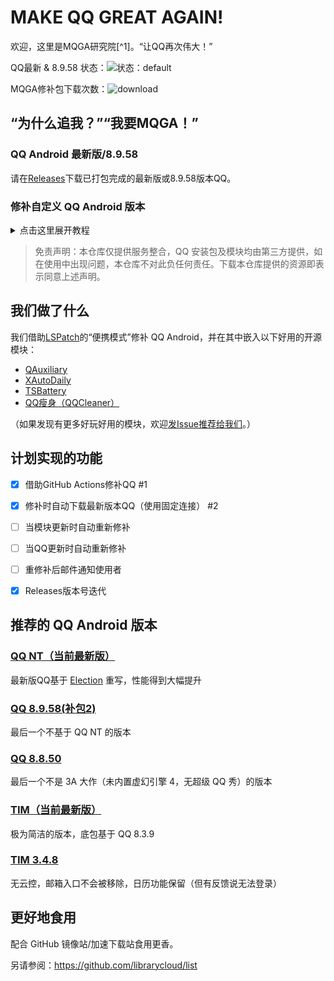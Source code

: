 # MAKE QQ GREAT AGAIN!

欢迎，这里是MQGA研究院[^1]。“让QQ再次伟大！”

QQ最新 & 8.9.58 状态：![状态：default](https://github.com/Hakuin123/MQGA/actions/workflows/default.yml/badge.svg)

MQGA修补包下载次数：![download](https://img.shields.io/github/downloads/Hakuin123/MQGA/total?logo=github)

## “为什么追我？”“我要MQGA！”

### QQ Android 最新版/8.9.58
请在[Releases](https://github.com/Hakuin123/MQGA/releases)下载已打包完成的最新版或8.9.58版本QQ。

### 修补自定义 QQ Android 版本
<details><summary>点击这里展开教程</summary>
<p>

1. [登录 GitHub 账户](https://github.com/signin)，然后 [Fork](https://github.com/Hakuin123/MQGA/fork) 此仓库
2. 在**你自己 fork 完成的仓库**（带有你自己的用户名）页面顶部点击`Actions`
3. （点开`All workflows`后）点击`Custom`
4. 点击蓝色`#DDF4FF`横幅`This workflow has a workflow_dispatch event trigger.`右边的`Run workflow`
5. 在弹出的窗口内填写下列内容：
  - **自定义版本号**  输入你所自定义的 QQ Android 版本（仅作名称标识作用，是否正确填写对于实际修补无影响）
  - **指定下载链接**  输入 QQ/TIM Android 安装包直链
  - **模块版本通道**  选择使用正式版（default）还是测试版（CI）的模块
6. 填写完成后点击绿色`#1F883D`的`Run workflow`并刷新页面，等待新增的工作流`Custom`的图标由黄色`#DBAB0A`变为绿色`#1F883D`，点开这个~~刚冒出来的花里胡哨变色的~~`Custom`
7. 在`Artifacts`找到修补完成的`.apk`文件，点击以下载（未登录状态下无法下载）

> 若Actions执行失败（状态为红色`#D1242F`），请自行检查输入的安装包链接是否为直链，也就是说输入的链接在浏览器打开后能够自动下载安装包。可百度或在QQ官网自行获取直链。

</p>
</details>

> 免责声明：本仓库仅提供服务整合，QQ 安装包及模块均由第三方提供，如在使用中出现问题，本仓库不对此负任何责任。下载本仓库提供的资源即表示同意上述声明。

## 我们做了什么

我们借助[LSPatch](https://github.com/LSPosed/LSPatch)的“便携模式”修补 QQ Android，并在其中嵌入以下好用的开源模块：

- [QAuxiliary](https://github.com/cinit/QAuxiliary)
- [XAutoDaily](https://github.com/LuckyPray/XAutoDaily)
- [TSBattery](https://github.com/fankes/TSBattery)
- [QQ瘦身（QQCleaner）](https://github.com/KitsunePie/QQCleaner)

（如果发现有更多好玩好用的模块，欢迎[发Issue推荐给我们](https://github.com/Hakuin123/MQGA/issues/new)。）

## 计划实现的功能

- [x] 借助GitHub Actions修补QQ #1
- [x] 修补时自动下载最新版本QQ（使用固定连接） #2
- [ ] 当模块更新时自动重新修补
- [ ] 当QQ更新时自动重新修补
- [ ] 重修补后邮件通知使用者
- [x] Releases版本号迭代


## 推荐的 QQ Android 版本

### [QQ NT（当前最新版）](https://im.qq.com/index/#downloadAnchor)
最新版QQ基于 [Election](https://www.electronjs.org/zh/) 重写，性能得到大幅提升

### [QQ 8.9.58(补包2)](https://downv6.qq.com/qqweb/QQ_1/android_apk/Android_8.9.58_64_HB2.apk)
最后一个不基于 QQ NT 的版本

### [QQ 8.8.50](https://dldir1.qq.com/qqfile/qq/expcenter/1458/28d2b3f249db11ec819ad00d4e61d76c/qq_8.8.50.6735_rb4227cab_v2324_release.apk)
最后一个不是 3A 大作（未内置虚幻引擎 4，无超级 QQ 秀）的版本

### [TIM（当前最新版）](https://office.qq.com/download.html)
极为简洁的版本，底包基于 QQ 8.3.9

### [TIM 3.4.8]()
无云控，邮箱入口不会被移除，日历功能保留（但有反馈说无法登录）

## 更好地食用

配合 GitHub 镜像站/加速下载站食用更香。

另请参阅：https://github.com/librarycloud/list
